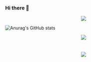 ### Hi there 👋

<div align="center"> <img src="https://metrics.lecoq.io/XBZZS?template=classic&config.timezone=Asia%2FShanghai"> </div>

![Anurag's GitHub stats](https://github-readme-stats.vercel.app/api?username=XBZZS&show_icons=true&theme=radical)

<div align="center"> <img src="https://github-readme-stats.vercel.app/api/top-langs/?username=XBZZS&hide_title=true&hide_border=true&layout=compact&langs_count=6&text_color=000&icon_color=fff&bg_color=0,52fa5a,4dfcff,c64dff&theme=graywhite" /> </div>

<h1 align="center"> <a href="https://sunguoqi.com/"> <img src="https://readme-typing-svg.herokuapp.com/?lines=console.log(%22Hello%2C%20World!%22);have a good day&center=true&size=27"> </a> </h1>

<!--
**XBZZS/XBZZS** is a ✨ _special_ ✨ repository because its `README.md` (this file) appears on your GitHub profile.

Here are some ideas to get you started:

- 🔭 I’m currently working on ...
- 🌱 I’m currently learning ...
- 👯 I’m looking to collaborate on ...
- 🤔 I’m looking for help with ...
- 💬 Ask me about ...
- 📫 How to reach me: ...
- 😄 Pronouns: ...
- ⚡ Fun fact: ...
-->

